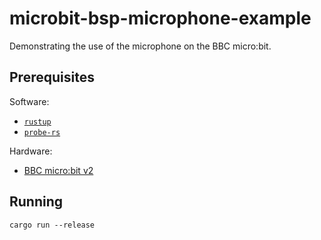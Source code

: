 # microbit-bsp-microphone-example

Demonstrating the use of the microphone on the BBC micro:bit.

## Prerequisites

Software:

- [`rustup`](https://rustup.rs/)
- [`probe-rs`](https://probe.rs/)

Hardware:

- [BBC micro:bit v2](https://microbit.org/)

## Running

```
cargo run --release
```
